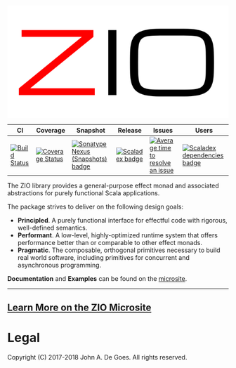 <img src="ZIO.svg" alt="ZIO" align="middle">

| CI | Coverage | Snapshot | Release | Issues | Users |
| --- | --- | --- | --- | --- | --- |
| [![Build Status](https://travis-ci.org/scalaz/scalaz-zio.svg?branch=master)](https://travis-ci.org/scalaz/scalaz-zio) | [![Coverage Status](https://codecov.io/gh/scalaz/scalaz-zio/coverage.svg?branch=master)](https://codecov.io/gh/scalaz/scalaz-zio?branch=master) | [![Sonatype Nexus (Snapshots) badge](https://img.shields.io/nexus/s/https/oss.sonatype.org/org.scalaz/scalaz-zio_2.12.svg)](https://oss.sonatype.org/content/repositories/snapshots/org/scalaz/scalaz-zio_2.12/) | [![Scaladex badge](https://index.scala-lang.org/scalaz/scalaz-zio/latest.svg)](https://index.scala-lang.org/scalaz/scalaz-zio) | [![Average time to resolve an issue](http://isitmaintained.com/badge/resolution/scalaz/scalaz-zio.svg)](http://isitmaintained.com/project/scalaz/scalaz-zio "Average time to resolve an issue") | [![Scaladex dependencies badge](https://index.scala-lang.org/count.svg?q=dependencies:scalaz/scalaz-zio&subject=scaladex)](https://index.scala-lang.org/search?q=dependencies:scalaz/scalaz-zio) |

The ZIO library provides a general-purpose effect monad and associated abstractions for purely functional Scala applications.

The package strives to deliver on the following design goals:

 - **Principled**. A purely functional interface for effectful code with rigorous, well-defined semantics.
 - **Performant**. A low-level, highly-optimized runtime system that offers performance better than or comparable to other effect monads.
 - **Pragmatic**. The composable, orthogonal primitives necessary to build real world software, including primitives for concurrent and asynchronous programming.

**Documentation** and **Examples** can be found on the [microsite](https://scalaz.github.io/scalaz-zio/).

---
[Learn More on the ZIO Microsite](https://scalaz.github.io/scalaz-zio/)
---

# Legal

Copyright (C) 2017-2018 John A. De Goes. All rights reserved.

